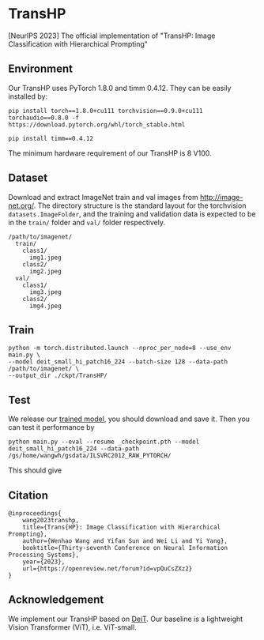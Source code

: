 # TransHP
[NeurIPS 2023] The official implementation of "TransHP: Image Classification with Hierarchical Prompting"

## Environment
Our TransHP uses PyTorch 1.8.0 and timm 0.4.12. They can be easily installed by:
```
pip install torch==1.8.0+cu111 torchvision==0.9.0+cu111 torchaudio==0.8.0 -f https://download.pytorch.org/whl/torch_stable.html
```
```
pip install timm==0.4.12
```

The minimum hardware requirement of our TransHP is 8 V100. 

## Dataset
Download and extract ImageNet train and val images from http://image-net.org/. The directory structure is the standard layout for the torchvision ```datasets.ImageFolder```, and the training and validation data is expected to be in the ```train/``` folder and ```val/``` folder respectively.
```
/path/to/imagenet/
  train/
    class1/
      img1.jpeg
    class2/
      img2.jpeg
  val/
    class1/
      img3.jpeg
    class2/
      img4.jpeg
```


## Train
```
python -m torch.distributed.launch --nproc_per_node=8 --use_env main.py \
--model deit_small_hi_patch16_224 --batch-size 128 --data-path /path/to/imagenet/ \
--output_dir ./ckpt/TransHP/
```

## Test

We release our [trained model](), you should download and save it. Then you can test it performance by
```
python main.py --eval --resume _checkpoint.pth --model deit_small_hi_patch16_224 --data-path /gs/home/wangwh/gsdata/ILSVRC2012_RAW_PYTORCH/
```

This should give



## Citation
```
@inproceedings{
    wang2023transhp,
    title={Trans{HP}: Image Classification with Hierarchical Prompting},
    author={Wenhao Wang and Yifan Sun and Wei Li and Yi Yang},
    booktitle={Thirty-seventh Conference on Neural Information Processing Systems},
    year={2023},
    url={https://openreview.net/forum?id=vpQuCsZXz2}
}
```
## Acknowledgement
We implement our TransHP based on [DeiT](https://github.com/facebookresearch/deit/blob/main/README_deit.md). Our baseline is a lightweight Vision Transformer (ViT), i.e. ViT-small.



